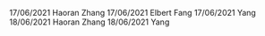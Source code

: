 17/06/2021 Haoran Zhang
17/06/2021 Elbert Fang
17/06/2021 Yang
18/06/2021 Haoran Zhang
18/06/2021 Yang